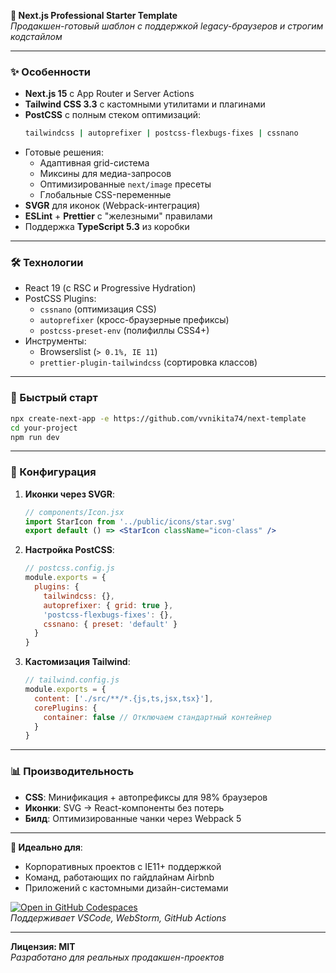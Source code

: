 **🚀 Next.js Professional Starter Template**  
*Продакшен-готовый шаблон с поддержкой legacy-браузеров и строгим кодстайлом*

---

### **✨ Особенности**  
- **Next.js 15** с App Router и Server Actions  
- **Tailwind CSS 3.3** с кастомными утилитами и плагинами  
- **PostCSS** с полным стеком оптимизаций:  
  ```bash
  tailwindcss | autoprefixer | postcss-flexbugs-fixes | cssnano
  ```
- Готовые решения:  
  - Адаптивная grid-система  
  - Миксины для медиа-запросов  
  - Оптимизированные `next/image` пресеты  
  - Глобальные CSS-переменные  
- **SVGR** для иконок (Webpack-интеграция)  
- **ESLint** + **Prettier** с "железными" правилами  
- Поддержка **TypeScript 5.3** из коробки  

---

### **🛠 Технологии**  
- React 19 (с RSC и Progressive Hydration)  
- PostCSS Plugins:  
  - `cssnano` (оптимизация CSS)  
  - `autoprefixer` (кросс-браузерные префиксы)  
  - `postcss-preset-env` (полифиллы CSS4+)  
- Инструменты:  
  - Browserslist (`> 0.1%, IE 11`)  
  - `prettier-plugin-tailwindcss` (сортировка классов)  

---

### **🚀 Быстрый старт**  
```bash
npx create-next-app -e https://github.com/vvnikita74/next-template
cd your-project
npm run dev
```

---

### **🔧 Конфигурация**  
1. **Иконки через SVGR**:  
   ```jsx
   // components/Icon.jsx
   import StarIcon from '../public/icons/star.svg'
   export default () => <StarIcon className="icon-class" />
   ```

2. **Настройка PostCSS**:  
   ```javascript
   // postcss.config.js
   module.exports = {
     plugins: {
       tailwindcss: {},
       autoprefixer: { grid: true },
       'postcss-flexbugs-fixes': {},
       cssnano: { preset: 'default' }
     }
   }
   ```

3. **Кастомизация Tailwind**:  
   ```javascript
   // tailwind.config.js
   module.exports = {
     content: ['./src/**/*.{js,ts,jsx,tsx}'],
     corePlugins: {
       container: false // Отключаем стандартный контейнер
     }
   }
   ```

---

### **📊 Производительность**  
- **CSS**: Минификация + автопрефиксы для 98% браузеров  
- **Иконки**: SVG → React-компоненты без потерь  
- **Билд**: Оптимизированные чанки через Webpack 5  

---

**🌟 Идеально для**:  
- Корпоративных проектов с IE11+ поддержкой  
- Команд, работающих по гайдлайнам Airbnb  
- Приложений с кастомными дизайн-системами  

[![Open in GitHub Codespaces](https://img.shields.io/badge/Open%20in-Codespaces-blue)](https://github.com/vvnikita74/next-template)  
*Поддерживает VSCode, WebStorm, GitHub Actions*  

---

**Лицензия: MIT**  
*Разработано для реальных продакшен-проектов*
